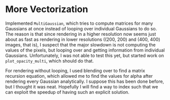 # More Vectorization

Implemented `MultiGaussian`, which tries to compute matrices for many Gaussians at once instead of looping over individual Gaussians to do so.
The reason is that since rendering in a higher resolution now seems just about as fast as rendering in lower resolutions ((200, 200) and (400, 400) images, that is), I suspect that the major slowdown is not computing the values of the pixels, but looping over and getting information from individual Gaussians.
Unfortunately, I was not able to test this yet, but started work on `plot_opacity_multi`, which should do that.

For rendering without looping, I used blending over to find a matrix recursion equation, which allowed me to find the values for alpha after rendering every Gaussian analytically.
I suppose this has been done before, but I thought it was neat. 
Hopefully I will find a way to index such that we can exploit the speedup of having such an explicit solution.
